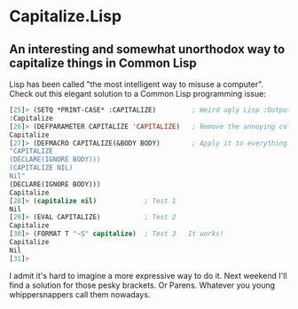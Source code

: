 # Capitalize.Lisp
## An interesting and somewhat unorthodox way to capitalize things in Common Lisp

Lisp has been called "the most intelligent way to misuse a computer". Check out this elegant solution to a Common Lisp programming issue:

```lisp
[25]> (SETQ *PRINT-CASE* :CAPITALIZE)         ; Weird ugly Lisp :Output
:Capitalize
[26]> (DEFPARAMETER CAPITALIZE 'CAPITALIZE)   ; Remove the annoying colon
Capitalize
[27]> (DEFMACRO CAPITALIZE(&BODY BODY)        ; Apply it to everything
"CAPITALIZE 
(DECLARE(IGNORE BODY)))
(CAPITALIZE NIL) 
Nil"       
(DECLARE(IGNORE BODY)))
Capitalize
[28]> (capitalize nil)            ; Test 1
Nil
[29]> (EVAL CAPITALIZE)           ; Test 2
Capitalize
[30]> (FORMAT T "~S" capitalize)  ; Test 3   It works!
Capitalize
Nil
[31]> 
````

I admit it's hard to imagine a more expressive way to do it. Next weekend I'll find a solution for those pesky brackets. Or Parens. Whatever you young whippersnappers call them nowadays.
